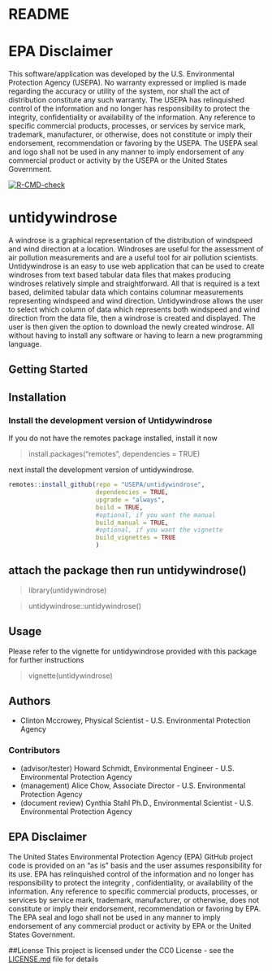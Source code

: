 README
================

# EPA Disclaimer

This software/application was developed by the U.S. Environmental
Protection Agency (USEPA). No warranty expressed or implied is made
regarding the accuracy or utility of the system, nor shall the act of
distribution constitute any such warranty. The USEPA has relinquished
control of the information and no longer has responsibility to protect
the integrity, confidentiality or availability of the information. Any
reference to specific commercial products, processes, or services by
service mark, trademark, manufacturer, or otherwise, does not constitute
or imply their endorsement, recommendation or favoring by the USEPA. The
USEPA seal and logo shall not be used in any manner to imply endorsement
of any commercial product or activity by the USEPA or the United States
Government.

<!-- badges: start -->

[![R-CMD-check](https://github.com/USEPA/untidywindrose/workflows/R-CMD-check/badge.svg)](https://github.com/USEPA/untidywindrose/actions)
<!-- badges: end -->

# untidywindrose

A windrose is a graphical representation of the distribution of
windspeed and wind direction at a location. Windroses are useful for the
assessment of air pollution measurements and are a useful tool for air
pollution scientists. Untidywindrose is an easy to use web application
that can be used to create windroses from text based tabular data files
that makes producing windroses relatively simple and straightforward.
All that is required is a text based, delimited tabular data which
contains columnar measurements representing windspeed and wind
direction. Untidywindrose allows the user to select which column of data
which represents both windspeed and wind direction from the data file,
then a windrose is created and displayed. The user is then given the
option to download the newly created windrose. All without having to
install any software or having to learn a new programming language.

## Getting Started

## Installation

### Install the development version of Untidywindrose

If you do not have the remotes package installed, install it now

> install.packages(“remotes”, dependencies = TRUE)

next install the development version of untidywindrose.

``` r
remotes::install_github(repo = "USEPA/untidywindrose",
                        dependencies = TRUE,
                        upgrade = "always",
                        build = TRUE,
                        #optional, if you want the manual
                        build_manual = TRUE,
                        #optional, if you want the vignette
                        build_vignettes = TRUE
                        )
```

## attach the package then run untidywindrose()

> library(untidywindrose)

> untidywindrose::untidywindrose()

## Usage

Please refer to the vignette for untidywindrose provided with this
package for further instructions

> vignette(untidywindrose)

## Authors

-   Clinton Mccrowey, Physical Scientist - U.S. Environmental Protection
    Agency

### Contributors

-   (advisor/tester) Howard Schmidt, Environmental Engineer - U.S.
    Environmental Protection Agency
-   (management) Alice Chow, Associate Director - U.S. Environmental
    Protection Agency
-   (document review) Cynthia Stahl Ph.D., Environmental Scientist -
    U.S. Environmental Protection Agency

## EPA Disclaimer

The United States Environmental Protection Agency (EPA) GitHub project
code is provided on an “as is” basis and the user assumes responsibility
for its use. EPA has relinquished control of the information and no
longer has responsibility to protect the integrity , confidentiality, or
availability of the information. Any reference to specific commercial
products, processes, or services by service mark, trademark,
manufacturer, or otherwise, does not constitute or imply their
endorsement, recommendation or favoring by EPA. The EPA seal and logo
shall not be used in any manner to imply endorsement of any commercial
product or activity by EPA or the United States Government.

\#\#License This project is licensed under the CC0 License - see the
[LICENSE.md](LICENSE.md) file for details

